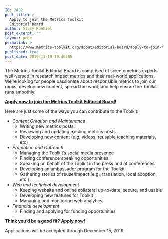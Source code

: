 ```yaml
---
ID: 2402
post_title: >
  Apply to join the Metrics Toolkit
  Editorial Board
author: Stacy Konkiel
post_excerpt: ""
layout: page
permalink: >
  https://www.metrics-toolkit.org/about/editorial-board/apply-to-join-the-metrics-toolkit-editorial-board/
published: true
post_date: 2019-11-19 19:40:05
---
```

<!-- wp:paragraph -->
<p>The Metrics Toolkit Editorial Board is comprised of scientometrics experts well-versed in research impact metrics and their real-world applications.  We’re looking for people passionate about responsible metrics to join our ranks, develop new content, spread the word, and help ensure the Toolkit runs smoothly.</p>
<!-- /wp:paragraph -->

<!-- wp:paragraph -->
<p><a href="https://forms.gle/vfYCqrUnyCGWkRRC6"><strong>Apply now to join the Metrics Toolkit Editorial Board!</strong></a></p>
<!-- /wp:paragraph -->

<!-- wp:paragraph -->
<p>Here are just some of the ways you can contribute to the Toolkit:</p>
<!-- /wp:paragraph -->

<!-- wp:list -->
<ul><li><em>Content Creation and Maintenance</em><ul><li>Writing new metrics posts</li><li>Reviewing and updating existing metrics posts</li><li>Developing new content (e.g. videos, reusable teaching materials, etc)</li></ul></li><li><em>Promotion and Outreach</em><ul><li>Managing the Toolkit’s social media presence</li><li>Finding conference speaking opportunities</li><li>Speaking on behalf of the Toolkit in the press and at conferences</li><li>Developing an ambassador program for the Toolkit</li><li>Gathering stories of reuse/impact (e.g., translation, local adoption, etc.)</li></ul></li><li><em>Web and technical development</em><ul><li>Keeping website and online collateral up-to-date, secure, and usable</li><li>Developing new features for Toolkit</li><li>Managing and monitoring web analytics</li></ul></li><li><em>Financial development</em><ul><li>Finding and applying for funding opportunities</li></ul></li></ul>
<!-- /wp:list -->

<!-- wp:paragraph -->
<p><strong>Think you’d be a good fit? </strong><a href="https://forms.gle/vfYCqrUnyCGWkRRC6"><strong>Apply now!</strong></a></p>
<!-- /wp:paragraph -->

<!-- wp:paragraph -->
<p>Applications will be accepted through December 15, 2019.</p>
<!-- /wp:paragraph -->